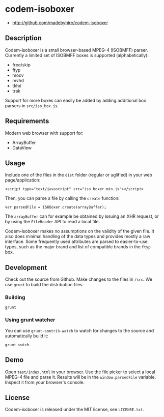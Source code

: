 # codem-isoboxer

* http://github.com/madebyhiro/codem-isoboxer

## Description

Codem-isoboxer is a small browser-based MPEG-4 (ISOBMFF) parser. Currently a limited set of ISOBMFF boxes is supported (alphabetically):

* free/skip
* ftyp
* moov
* mvhd
* tkhd
* trak

Support for more boxes can easily be added by adding additional box parsers in `src/iso_box.js`.

## Requirements

Modern web browser with support for:

* ArrayBuffer
* DataView

## Usage

Include one of the files in the `dist` folder (regular or uglified) in your web page/application:

    <script type="text/javascript" src="iso_boxer.min.js"></script>

Then, you can parse a file by calling the `create` function:

    var parsedFile = ISOBoxer.create(arrayBuffer);

The `arrayBuffer` can for example be obtained by issuing an XHR request, or by using the `FileReader` API to read a local file.

Codem-isoboxer makes no assumptions on the validity of the given file. It also does minimal handling of the data types and provides
mostly a raw interface. Some frequently used attributes are parsed to easier-to-use types, such as the major brand and list of compatible brands
in the `ftyp` box.

## Development

Check out the source from Github. Make changes to the files in `/src`. We use `grunt` to build the distribution files.

### Building

    grunt

### Using grunt watcher

You can use `grunt-contrib-watch` to watch for changes to the source and automatically build it:

    grunt watch

## Demo

Open `test/index.html` in your browser. Use the file picker to select a local MPEG-4 file and parse it. Results will be in the `window.parsedFile` variable. Inspect it from your browser's console.

## License

Codem-isoboxer is released under the MIT license, see `LICENSE.txt`.
